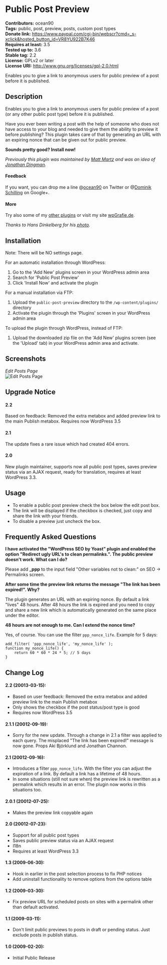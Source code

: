 # Public Post Preview  
**Contributors:** ocean90  
**Tags:** public, post, preview, posts, custom post types  
**Donate link:** <https://www.paypal.com/cgi-bin/webscr?cmd=_s-xclick&hosted_button_id=VR8YU922B7K46>  
**Requires at least:** 3.5  
**Tested up to:** 3.6  
**Stable tag:** 2.2  
**License:** GPLv2 or later  
**License URI:** <http://www.gnu.org/licenses/gpl-2.0.html>  
  
Enables you to give a link to anonymous users for public preview of a post before it is published.  
  
## Description  
  
Enables you to give a link to anonymous users for public preview of a post (or any other public post type) before it is published.  
  
Have you ever been writing a post with the help of someone who does not have access to your blog and needed to give them the ability to preview it before publishing? This plugin takes care of that by generating an URL with an expiring nonce that can be given out for public preview.  
  
**Sounds pretty good? Install now!**  
  
*Previously this plugin was maintained by [Matt Martz](http://profiles.wordpress.org/sivel/) and was an idea of [Jonathan Dingman](http://profiles.wordpress.org/jdingman/).*  
  
#### Feedback  
If you want, you can drop me a line @[ocean90](http://twitter.com/ocean90) on Twitter or @[Dominik Schilling](https://plus.google.com/101675293278434581718/) on Google+.  
  
#### More  
Try also some of my [other plugins](http://profiles.wordpress.org/users/ocean90) or visit my site [wpGrafie.de](http://wpgrafie.de/).  
  
*Thanks to Hans Dinkelberg for his [photo](http://www.flickr.com/photos/uitdragerij/7516234430/).*  
  
## Installation  
  
Note: There will be NO settings page.  
  
For an automatic installation through WordPress:  
  
1. Go to the 'Add New' plugins screen in your WordPress admin area  
1. Search for 'Public Post Preview'  
1. Click 'Install Now' and activate the plugin  
  
  
For a manual installation via FTP:  
  
1. Upload the `public-post-preview` directory to the `/wp-content/plugins/` directory  
1. Activate the plugin through the 'Plugins' screen in your WordPress admin area  
  
  
To upload the plugin through WordPress, instead of FTP:  
  
1. Upload the downloaded zip file on the 'Add New' plugins screen (see the 'Upload' tab) in your WordPress admin area and activate.  
  
## Screenshots  
  
*Edit Posts Page*  
![Edit Posts Page](https://raw.github.com/ocean90/public-post-preview/master/assets-wp-repo/screenshot-1.png)

  
## Upgrade Notice  
#### 2.2
Based on feedback: Removed the extra metabox and added preview link to the main Publish metabox. Requires now WordPress 3.5  
  
#### 2.1  
The update fixes a rare issue which had created 404 errors.  
  
#### 2.0  
New plugin maintainer, supports now all public post types, saves preview status via an AJAX request, ready for translation, requires at least WordPress 3.3.  
  
## Usage  
* To enable a public post preview check the box below the edit post box.  
* The link will be displayed if the checkbox is checked, just copy and share the link with your friends.  
* To disable a preview just uncheck the box.  
  
## Frequently Asked Questions  
  
**I have activated the "WordPress SEO by Yoast" plugin and enabled the option "Redirect ugly URL's to clean permalinks.". The public preview doesn't work. What can I do?**  
  
Please add <strong>_ppp</strong> to the input field "Other variables not to clean:" on SEO -> Permalinks screen.  
  
  
**After some time the preview link returns the message "The link has been expired!". Why?**  
  
The plugin generates an URL with an expiring nonce. By default a link "lives" 48 hours. After 48 hours the link is expired and you need to copy and share a new link which is automatically generated on the same place under the editor.  
  
  
**48 hours are not enough to me. Can I extend the nonce time?**  
  
Yes, of course. You can use the filter `ppp_nonce_life`. Example for 5 days:  

```  
add_filter( 'ppp_nonce_life', 'my_nonce_life' );  
function my_nonce_life() {  
	return 60 * 60 * 24 * 5; // 5 days  
}
```  
  
## Change Log
#### 2.2 (20013-03-15):
* Based on user feedback: Removed the extra metabox and added preview link to the main Publish metabox
* Only shows the checkbox if the post status/post type is good
* Requires now WordPress 3.5  

#### 2.1.1 (20012-09-19):  
* Sorry for the new update. Through a change in 2.1 a filter was applied to each query. The misplaced "The link has been expired!" message is now gone. Props Aki Björklund and Jonathan Channon.  
  
#### 2.1 (20012-09-16):  
* Introduces a filter `ppp_nonce_life`. With the filter you can adjust the expiration of a link. By default a link has a lifetime of 48 hours.  
* In some situations (still not sure when) the preview link is rewritten as a permalink which results in an error. The plugin now works in this situations too.  
  
#### 2.0.1 (20012-07-25):  
* Makes the preview link copyable again  
  
#### 2.0 (20012-07-23):  
* Support for all public post types  
* Saves public preview status via an AJAX request  
* I18n  
* Requires at least WordPress 3.3  
  
#### 1.3 (2009-06-30):  
* Hook in earlier in the post selection process to fix PHP notices  
* Add uninstall functionality to remove options from the options table  
  
#### 1.2 (2009-03-30):  
* Fix preview URL for scheduled posts on sites with a permalink other than default activated.  
  
#### 1.1 (2009-03-11):  
* Don't limit public previews to posts in draft or pending status.  Just exclude posts in publish status.  
  
#### 1.0 (2009-02-20):  
* Initial Public Release
